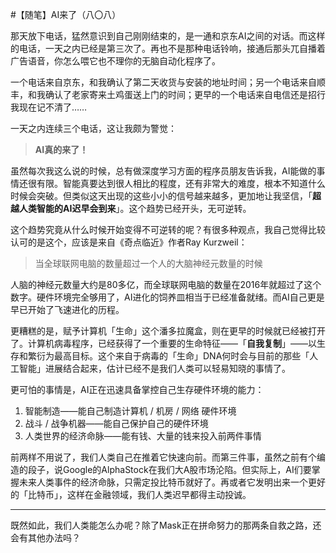 #【随笔】AI来了（八〇八）

那天放下电话，猛然意识到自己刚刚结束的，是一通和京东AI之间的对话。而这样的电话，一天之内已经是第三次了。再也不是那种电话铃响，接通后那头兀自播着广告语音，你怎么喂它也不理你的无脑自动化程序了。

一个电话来自京东，和我确认了第二天收货与安装的地址时间；另一个电话来自顺丰，和我确认了老家寄来土鸡蛋送上门的时间；更早的一个电话来自电信还是招行我现在记不清了……

一天之内连续三个电话，这让我颇为警觉：

> **AI真的来了！**

虽然每次我这么说的时候，总有做深度学习方面的程序员朋友告诉我，AI能做的事情还很有限。智能真要达到很人相比的程度，还有非常大的难度，根本不知道什么时候会突破。但类似这天出现的这些小小的信号越来越多，更加地让我坚信，「**超越人类智能的AI迟早会到来**」。这个趋势已经开头，无可逆转。

这个趋势究竟从什么时候开始变得不可逆转的呢？有很多种观点，我自己觉得比较认可的是这个，应该是来自《奇点临近》作者Ray Kurzweil：

> 当全球联网电脑的数量超过一个人的大脑神经元数量的时候

人脑的神经元数量大约是80多亿，而全球联网电脑的数量在2016年就超过了这个数字。硬件环境完全够用了，AI进化的饲养皿相当于已经准备就绪。而AI自己更是早已开始了飞速进化的历程。

更糟糕的是，赋予计算机「生命」这个潘多拉魔盒，则在更早的时候就已经被打开了。计算机病毒程序，已经获得了一个重要的生命特征——「**自我复制**」——以生存和繁衍为最高目标。这个来自于病毒的「生命」DNA何时会与目前的那些「人工智能」进展结合起来，估计已经不是我们人类可以轻易知晓的事情了。

更可怕的事情是，AI正在迅速具备掌控自己生存硬件环境的能力：

1. 智能制造——能自己制造计算机 / 机房 / 网络 硬件环境
2. 战斗 / 战争机器——能自己保护自己的硬件环境
3. 人类世界的经济命脉——能有钱、大量的钱来投入前两件事情

前两样不用说了，我们人类自己在推着它快速向前。而第三件事，虽然之前有个编造的段子，说Google的AlphaStock在我们大A股市场沦陷。但实际上，AI们要掌握未来人类事件的经济命脉，只需定投比特币就好了。再或者它发明出来一个更好的「比特币」，这样在金融领域，我们人类迟早都得主动投诚。

----

既然如此，我们人类能怎么办呢？除了Mask正在拼命努力的那两条自救之路，还会有其他办法吗？